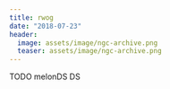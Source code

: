 ```yaml
---
title: rwog
date: "2018-07-23"
header:
  image: assets/image/ngc-archive.png
  teaser: assets/image/ngc-archive.png
---
```


TODO melonDS DS